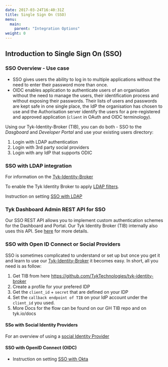 ```yaml
---
date: 2017-03-24T16:40:31Z
title: Single Sign On (SSO)
menu:
  main:
    parent: "Integration Options"
weight: 0 
---
```


## <a name="intro"></a>Introduction to Single Sign On (SSO)

### SSO Overview - Use case
- SSO gives users the ability to log in to multiple applications without the need to enter their password more than once. 
- OIDC enables application to authenticate users of an organisation without the need to manage the users, their identification process and without exposing their passwords. Their lists of users and passwords are kept safe in one single place, the IdP the organisation has chosen to use and the Authorisation server identify the users for a pre-registered and approved application (`client` in OAuth and OIDC terminology).

Using our Tyk-Identity-Broker (TIB), you can do both - SSO to the *Dasgboard* and *Developer Portal* and use your existing users directory:
1.  Login with LDAP authentication
2.  Login with 3rd party social providers
3.  Login with any IdP that supports ODIC


### <a name="sso-with-ldap"></a>SSO with LDAP integration
For information on the [Tyk-Identity-Broker](https://tyk.io/docs/integrate/3rd-party-identity-providers/#a-name-tib-a-tyk-identity-broker-tib-overview)

To enable the Tyk Identity Broker to apply [LDAP filters](https://tyk.io/docs/integrate/3rd-party-identity-providers/openldap/#a-name-ldap-search-filters-a-using-advanced-ldap-search).

Instruction on setting [SSO with LDAP](https://tyk.io/docs/integrate/3rd-party-identity-providers/dashboard-login-ldap-tib.md)

### <a name="tyk-dashboard-admin-rest-api-for-sso"></a> Tyk Dashboard Admin REST API for SSO
Our SSO REST API allows you to implement custom authentication schemes for the Dashboard and Portal. Our Tyk Identity Broker (TIB) internally also uses this API. See [here](https://tyk.io/docs/dashboard-admin-api/sso/) for more details.


### <a name="sso-with-oidc"></a> SSO with Open ID Connect or Social Providers
SSO is sometimes complicated to understand or set up but once you get it and learn to use our [Tyk-Identity-Broker](https://tyk.io/docs/integrate/3rd-party-identity-providers/#a-name-tib-a-tyk-identity-broker-tib-overview) it becomes easy. 
In short, all you need is as follow:
1. Get TIB from here https://github.com/TykTechnologies/tyk-identity-broker
2. Create a profile for your prefered IDP
3. Get the `client_id` + `secret` that are defined on your IDP
4. Set the `callback endpoint of TIB` on your IdP account under the `client_id` you used.
5. More Docs for the flow can be found on our GH TIB repo and on tyk.io/docs

#### <a name="sso-with-social-identity-providers"></a>SSo with Social Identity Providers
For an overview of using a [social Identity Provider](https://tyk.io/docs/integrate/3rd-party-identity-providers/social-oauth/)


#### <a name="sso-with-openid-connect"></a> SSO with OpenID Connect (OIDC)
- Instruction on setting [SSO with Okta](https://github.com/TykTechnologies/tyk-docs/blob/sso-update-tidyup/tyk-docs/content/integrate/3rd-party-identity-providers/dashboard-login-okta-tib.md)











